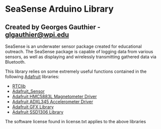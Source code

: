 # SeaSense Arduino Library
## Created by Georges Gauthier - glgauthier@wpi.edu

SeaSense is an underwater sensor package created for educational outreach. The SeaSense package is capable of logging data from various sensors, as well as displaying and wirelessly transmitting gathered data via Bluetooth. 

This library relies on some extremely useful functions contained in the following [Adafruit](http://adafruit.com/) libraries: 

* [RTClib](https://github.com/adafruit/RTClib)
* [Adafruit_Sensor](https://github.com/adafruit/Adafruit_Sensor)
* [Adafruit HMC5883L Magnetometer Driver](https://github.com/adafruit/Adafruit_HMC5883_Unified)
* [Adafruit ADXL345 Accelerometer Driver](https://github.com/adafruit/Adafruit_ADXL345)
* [Adafruit GFX Library](https://github.com/adafruit/Adafruit-GFX-Library)
* [Adafruit SSD1306 Library](https://github.com/adafruit/Adafruit_SSD1306)

The software license found in license.txt applies to the above libraries
